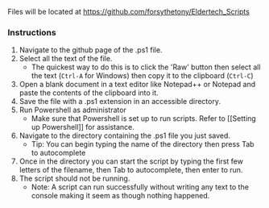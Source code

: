 Files will be located at https://github.com/forsythetony/Eldertech_Scripts

### Instructions

1. Navigate to the github page of the .ps1 file.
2. Select all the text of the file.
   * The quickest way to do this is to click the 'Raw' button then select all the text (`Ctrl-A` for Windows) then copy it to the clipboard (`Ctrl-C`)
3. Open a blank document in a text editor like Notepad++ or Notepad and paste the contents of the clipboard into it.
4. Save the file with a .ps1 extension in an accessible directory.
5. Run Powershell as administrator
   * Make sure that Powershell is set up to run scripts. Refer to [[Setting up Powershell]] for assistance.
6. Navigate to the directory containing the .ps1 file you just saved. 
   * Tip: You can begin typing the name of the directory then press Tab to autocomplete
7. Once in the directory you can start the script by typing the first few letters of the filename, then Tab to autocomplete, then enter to run.
8. The script should not be running. 
   * Note: A script can run successfully without writing any text to the console making it seem as though nothing happened. 
